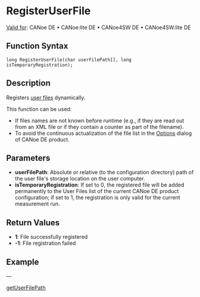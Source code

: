 # RegisterUserFile

[Valid for](../../../Shared/FeatureAvailability.md): CANoe DE • CANoe:lite DE • CANoe4SW DE • CANoe4SW:lite DE

## Function Syntax

```plaintext
long RegisterUserFile(char userFilePath[], long isTemporaryRegistration);
```

## Description

Registers [user files](../../../CANoeCANalyzer/Ribbon/File/Options/Extensions/ExtensionsUserFiles.md) dynamically.

This function can be used:

- If files names are not known before runtime (e.g., if they are read out from an XML file or if they contain a counter as part of the filename).
- To avoid the continuous actualization of the file list in the [Options](../../../CANoeCANalyzer/Ribbon/File/Options/Extensions/ExtensionsUserFiles.md) dialog of CANoe DE product.

## Parameters

- **userFilePath**: Absolute or relative (to the configuration directory) path of the user file's storage location on the user computer.
- **isTemporaryRegistration**: If set to 0, the registered file will be added permanently to the User Files list of the current CANoe DE product configuration; if set to 1, the registration is only valid for the current measurement run.

## Return Values

- **1**: File successfully registered
- **-1**: File registration failed

## Example

—

[getUserFilePath](CAPLfunctionGetUserFilePath.md)
